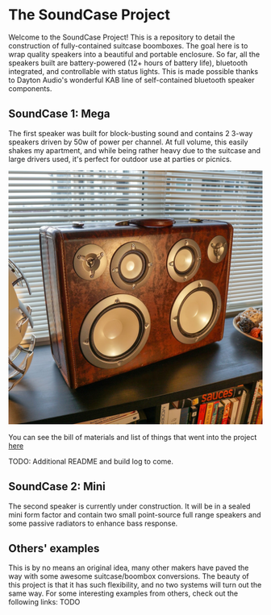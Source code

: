 # The SoundCase Project

Welcome to the SoundCase Project! This is a repository to detail the construction of fully-contained suitcase boomboxes. The goal here is to wrap quality speakers into a beautiful and portable enclosure. So far, all the speakers built are battery-powered (12+ hours of battery life), bluetooth integrated, and controllable with status lights. This is made possible thanks to Dayton Audio's wonderful KAB line of self-contained bluetooth speaker components.

## SoundCase 1: Mega

The first speaker was built for block-busting sound and contains 2 3-way speakers driven by 50w of power per channel. At full volume, this easily shakes my apartment, and while being rather heavy due to the suitcase and large drivers used, it's perfect for outdoor use at parties or picnics. 

![Completed SoundCase1 photo](images/soundcase1/soundcase1_mega.jpg)

You can see the bill of materials and list of things that went into the project [here](materials_case1.md)

TODO: Additional README and build log to come.

## SoundCase 2: Mini

The second speaker is currently under construction. It will be in a sealed mini form factor and contain two small point-source full range speakers and some passive radiators to enhance bass response.

## Others' examples
This is by no means an original idea, many other makers have paved the way with some awesome suitcase/boombox conversions. The beauty of this project is that it has such flexibility, and no two systems will turn out the same way. For some interesting examples from others, check out the following links: TODO


